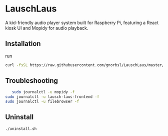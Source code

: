 # LauschLaus

A kid-friendly audio player system built for Raspberry Pi, featuring a React kiosk UI and Mopidy for audio playback.

## Installation
run

```bash
curl -fsSL https://raw.githubusercontent.com/gnorbsl/LauschLaus/master/get.sh | bash
```

## Troubleshooting

```bash
   sudo journalctl -u mopidy -f
sudo journalctl -u lausch-laus-frontend -f
sudo journalctl -u filebrowser -f
```

## Uninstall

```bash
./uninstall.sh
```
